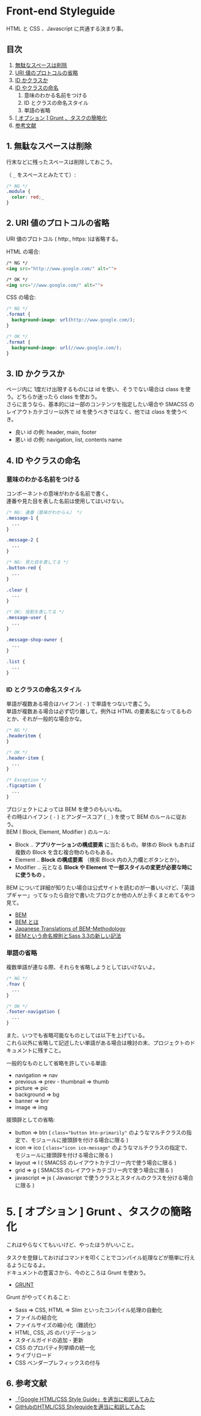 # Front-end Styleguide
HTML と CSS 、Javascript に共通する決まり事。

## 目次
1. [無駄なスペースは削除](#delete-space)
2. [URI 値のプロトコルの省略](#omission-of-protocol)
3. [ID かクラスか](#id-vs-class)
4. [ID やクラスの命名](#naming)
    1. 意味のわかる名前をつける
    2. ID とクラスの命名スタイル
    3. 単語の省略
5. [[ オプション ] Grunt 、タスクの簡略化](#simplification-of-task)
6. [参考文献](#reference)

<a name="delete-space"></a>
## 1. 無駄なスペースは削除
行末などに残ったスペースは削除しておこう。

（ `_` をスペースとみたてて）:

```css
/* NG */
.module {
  color: red;_
}
```

<a name="omission-of-protocol"></a>
## 2. URI 値のプロトコルの省略
URI 値のプロトコル ( http:, https: )は省略する。

HTML の場合:

```html
/* NG */
<img src="http://www.google.com/" alt="">

/* OK */
<img src="//www.google.com/" alt="">
```

CSS の場合:

```css
/* NG */
.format {
  background-image: url(http://www.google.com/);
}

/* OK */
.format {
  background-image: url(//www.google.com/);
}
```

<a name="#id-vs-class"></a>
## 3. ID かクラスか
ページ内に 1度だけ出現するものには id を使い、そうでない場合は class を使う。どちらか迷ったら class を使おう。  
さらに言うなら、基本的には一部のコンテンツを指定したい場合や SMACSS のレイアウトカテゴリー以外で id を使うべきではなく、他では class を使うべき。

- 良い id の例: header, main, footer
- 悪い id の例: navigation, list, contents name

<a name="naming"></a>
## 4. ID やクラスの命名
### 意味のわかる名前をつける
コンポーネントの意味がわかる名前で書く。  
連番や見た目を表した名前は使用してはいけない。

```css
/* NG: 連番（意味がわからん） */
.message-1 {
  ...
}

.message-2 {
  ...
}

/* NG: 見た目を表してる */
.button-red {
  ...
}

.clear {
  ...
}

/* OK: 役割を表してる */
.message-user {
  ...
}

.message-shop-owner {
  ...
}

.list {
  ...
}
```

### ID とクラスの命名スタイル
単語が複数ある場合はハイフン( `-` ) で単語をつないで書こう。  
単語が複数ある場合は必ず切り離して。例外は HTML の要素名になってるものとか、それが一般的な場合かな。

```css
/* NG */
.headeritem {
}

/* OK */
.header-item {
  ...
}

/* Exception */
.figcaption {
  ...
}
```

プロジェクトによっては BEM を使うのもいいね。  
その時はハイフン ( `-` ) とアンダースコア ( `_` ) を使って BEM のルールに従おう。  
BEM ( Block, Element, Modifier ) のルール:

- Block .. **アプリケーションの構成要素** に当たるもの。単体の Block もあれば複数の Block を含む複合物のものもある。
- Element .. **Block の構成要素** （検索 Block 内の入力欄とボタンとか）。
- Modifier .. 元となる **Block や Element で一部スタイルの変更が必要な時にに使うもの** 。

BEM について詳細が知りたい場合は公式サイトを読むのが一番いいけど、「英語プギャー」ってなったら自分で書いたブログとか他の人が上手くまとめてるやつ見て。

- [BEM](http://bem.info/)
- [BEM とは](http://chroma.hatenablog.com/entry/2013/12/12/200817)
- [Japanese Translations of BEM-Methodology](https://github.com/juno/bem-methodology-ja)
- [BEMという命名規則とSass 3.3の新しい記法](http://blog.ruedap.com/2013/10/29/block-element-modifier)

### 単語の省略
複数単語が連なる際、それらを省略しようとしてはいけないよ。

```css
/* NG */
.fnav {
  ...
}

/* OK */
.footer-navigation {
  ...
}
```

また、いつでも省略可能なものとしては以下を上げている。  
これら以外に省略して記述したい単語がある場合は検討の末、プロジェクトのドキュメントに残すこと。

一般的なものとして省略を許している単語:

- navigation => nav
- previous => prev - thumbnail => thumb
- picture => pic
- background => bg
- banner => bnr
- image => img

接頭辞としての省略:

- button => btn ( `class="button btn-primarily"` のようなマルチクラスの指定で、モジュールに接頭辞を付ける場合に限る )
- icon => ico ( `class="icon ico-message"` のようなマルチクラスの指定で、モジュールに接頭辞を付ける場合に限る )
- layout => l ( SMACSS のレイアウトカテゴリー内で使う場合に限る )
- grid => g ( SMACSS のレイアウトカテゴリー内で使う場合に限る )
- javascript => js ( Javascript で使うクラスとスタイルのクラスを分ける場合に限る )

<a name="simplification-of-task"></a>
# 5. [ オプション ] Grunt 、タスクの簡略化
これはやらなくてもいいけど、やったほうがいいこと。

タスクを登録しておけばコマンドを叩くことでコンパイル処理などが簡単に行えるようになるよ。  
ドキュメントの豊富さから、今のところは Grunt を使おう。

- [GRUNT](http://gruntjs.com/)

Grunt がやってくれること:

- Sass => CSS, HTML => Slim といったコンパイル処理の自動化
- ファイルの結合化
- ファイルサイズの縮小化（難読化）
- HTML, CSS, JS のバリデーション
- スタイルガイドの追加・更新
- CSS のプロパティ列挙順の統一化
- ライブリロード
- CSS ベンダープレフィックスの付与

<a name="reference"></a>
## 6. 参考文献
- [「Google HTML/CSS Style Guide」を適当に和訳してみた](http://re-dzine.net/2012/05/google-htmlcss-style-guide/)
- [GitHubのHTML/CSS Styleguideを適当に和訳してみた](http://re-dzine.net/2012/09/github-htmlcss-styleguide/)
